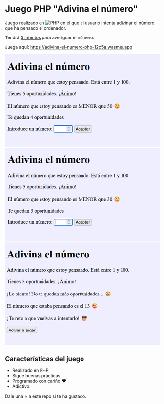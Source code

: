 # Juego PHP "Adivina el número"

Juego realizado en ![PHP](https://img.shields.io/badge/PHP-777BB4?logo=php&logoColor=white) en el que el usuario intenta adivinar el número que ha pensado el ordenador.

Tendrá <ins>5 intentos</ins> para averiguar el número.

Juega aquí: https://adivina-el-numero-php-12c5a.wasmer.app

<img width="500px" src="img/captura_1.png">

<img width="500px" src="img/captura_2.png">

<img width="500px" src="img/captura_3.png">

## Características del juego

* Realizado en PHP
* Sigue buenas prácticas
* Programado con cariño ❤️
* Adictivo

Dale una ⭐ a este repo si te ha gustado.
